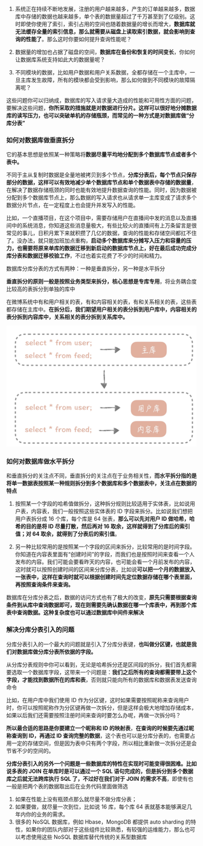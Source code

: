 1. 系统正在持续不断地发展，注册的用户越来越多，产生的订单越来越多，数据库中存储的数据也越来越多，单个表的数据量超过了千万甚至到了亿级别。这时即使你使用了索引，索引占用的空间也随着数据量的增长而增大，**数据库就无法缓存全量的索引信息，那么就需要从磁盘上读取索引数据，就会影响到查询的性能了**。那么这时你要如何提升查询性能呢？

2. 数据量的增加也占据了磁盘的空间，**数据库在备份和恢复的时间变长**，你如何让数据库系统支持如此大的数据量呢？
3. 不同模块的数据，比如用户数据和用户关系数据，全都存储在一个主库中，一旦主库发生故障，所有的模块都会受到影响，那么如何做到不同模块的故障隔离呢？

这些问题你可以归纳成，数据库的写入请求量大造成的性能和可用性方面的问题，要解决这些问题，**你所采取的措施就是对数据进行分片。这样可以很好地分摊数据库的读写压力，也可以突破单机的存储瓶颈，而常见的一种方式是对数据库做“分库分表”**

### 如何对数据库做垂直拆分 ###

它的基本思想是依照某一种策略将**数据尽量平均地分配到多个数据库节点或者多个表中。**

不同于主从复制时数据是全量地被拷贝到多个节点，**分库分表后，每个节点只保存部分的数据，这样可以有效地减少单个数据库节点和单个数据表中存储的数据量**，在解决了数据存储瓶颈的同时也能有效地提升数据查询的性能。同时，因为数据被分配到多个数据库节点上，那么数据的写入请求也从请求单一主库变成了请求多个数据分片节点，在一定程度上也会提升并发写入的性能。

比如，一个直播项目，在这个项目中，需要存储用户在直播间中发的消息以及直播间中的系统消息，你知道这些消息量极大，有些比较火的直播间有上万条留言是很常见的事儿，日积月累下来就积攒了几亿的数据，查询的性能和存储空间都扛不住了。没办法，就只能加班加点重构，**启动多个数据库来分摊写入压力和容量的压力，也需要将原来单库的数据迁移到新启动的数据库节点上，好在最后成功完成分库分表和数据迁移校验工作**，不过也着实花费了不少的时间和精力。

数据库分库分表的方式有两种：一种是垂直拆分，另一种是水平拆分

**垂直拆分的原则一般是按照业务类型来拆分，核心思想是专库专用**，将业务耦合度比较高的表拆分到单独的库中

在微博系统中有和用户相关的表，有和内容相关的表，有和关系相关的表，这些表都存储在主库中。**在拆分后，我们期望用户相关的表分拆到用户库中，内容相关的表分拆到内容库中，关系相关的表分拆到关系库中。**

<img src="../images/image-20241111150500832.png" alt="image-20241111150500832" style="zoom:50%;" />

### 如何对数据库做水平拆分 ###

和垂直拆分的关注点不同，垂直拆分的关注点在于业务相关性，**而水平拆分指的是将单一数据表按照某一种规则拆分到多个数据库和多个数据表中，关注点在数据的特点**

1. 按照某一个字段的哈希值做拆分，这种拆分规则比较适用于实体表，比如说用户表，内容表，我们一般按照这些实体表的 ID 字段来拆分。比如说我们想把用户表拆分成 16 个库，每个库是 64 张表，**那么可以先对用户 ID 做哈希，哈希的目的是将 ID 尽量打散，然后再对 16 取余，这样就得到了分库后的索引值；对 64 取余，就得到了分表后的索引值**。

2. 另一种比较常用的是按照某一个字段的区间来拆分，比较常用的是时间字段。你知道在内容表里面有“创建时间”的字段，而我们也是按照时间来查看一个人发布的内容。我们可能会要看昨天的内容，也可能会看一个月前发布的内容，这时就可以按照创建时间的区间来分库分表，比如说**可以把一个月的数据放入一张表中，这样在查询时就可以根据创建时间先定位数据存储在哪个表里面，再按照查询条件来查询。**

数据库在分库分表之后，数据的访问方式也有了极大的改变，**原先只需要根据查询条件到从库中查询数据即可，现在则需要先确认数据在哪一个库表中，再到那个库表中查询数据。这种复杂度也可以通过数据库中间件来解决**

### 解决分库分表引入的问题 ###

分库分表引入的一个最大的问题就是引入了分库分表键，**也叫做分区键，也就是我们对数据库做分库分表所依据的字段。**

从分库分表规则中你可以看到，无论是哈希拆分还是区间段的拆分，我们首先都需要选取一个数据库字段，这带来一个问题是：**我们之后所有的查询都需要带上这个字段，才能找到数据所在的库和表**，否则就只能向所有的数据库和数据表发送查询命令

比如，在用户库中我们使用 ID 作为分区键，这时如果需要按照昵称来查询用户时，你可以按照昵称作为分区键再做一次拆分，但是这样会极大地增加存储成本，如果以后我们还需要按照注册时间来查询时要怎么办呢，再做一次拆分吗？

**所以最合适的思路是你要建立一个昵称和 ID 的映射表**，**在查询的时候要先通过昵称查询到 ID，再通过 ID 查询完整的数据**，这个表也可以是分库分表的，也需要占用一定的存储空间，但是因为表中只有两个字段，所以相比重新做一次拆分还是会节省不少的空间的。

**分库分表引入的另外一个问题是一些数据库的特性在实现时可能变得很困难。比如说多表的 JOIN 在单库时是可以通过一个 SQL 语句完成的，但是拆分到多个数据库之后就无法跨库执行 SQL 了，不过好在我们对于 JOIN 的需求不高**，即使有也一般是把两个表的数据取出后在业务代码里面做筛选

1. 如果在性能上没有瓶颈点那么就尽量不做分库分表；
2. 如果要做，就尽量一次到位，比如说 16 库，每个库 64 表就基本能够满足几年内你的业务的需求。
3. 很多的 NoSQL 数据库，例如 Hbase，MongoDB 都提供 auto sharding 的特性，如果你的团队内部对于这些组件比较熟悉，有较强的运维能力，那么也可以考虑使用这些 NoSQL 数据库替代传统的关系型数据库



